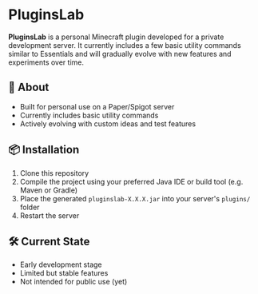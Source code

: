 # PluginsLab

**PluginsLab** is a personal Minecraft plugin developed for a private development server. It currently includes a few basic utility commands similar to Essentials and will gradually evolve with new features and experiments over time.

## 🔹 About

- Built for personal use on a Paper/Spigot server
- Currently includes basic utility commands
- Actively evolving with custom ideas and test features

## 📦 Installation

1. Clone this repository
2. Compile the project using your preferred Java IDE or build tool (e.g. Maven or Gradle)
3. Place the generated `pluginslab-X.X.X.jar` into your server's `plugins/` folder
4. Restart the server

## 🛠️ Current State

- Early development stage
- Limited but stable features
- Not intended for public use (yet)
